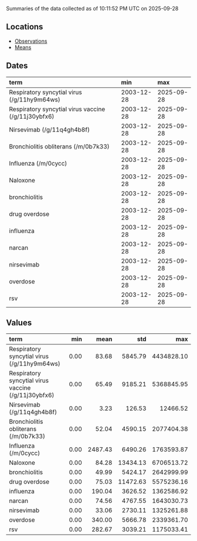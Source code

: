 Summaries of the data collected as of 10:11:52 PM UTC on 2025-09-28

## Locations

* [Observations](https://github.com/DISSC-yale/gtrends_collection/blob/main/summaries/observations.csv)
* [Means](https://github.com/DISSC-yale/gtrends_collection/blob/main/summaries/means.csv)

## Dates

| term                                                | min        | max        |
|:----------------------------------------------------|:-----------|:-----------|
| Respiratory syncytial virus (/g/11hy9m64ws)         | 2003-12-28 | 2025-09-28 |
| Respiratory syncytial virus vaccine (/g/11j30ybfx6) | 2003-12-28 | 2025-09-28 |
| Nirsevimab (/g/11q4gh4b8f)                          | 2003-12-28 | 2025-09-28 |
| Bronchiolitis obliterans (/m/0b7k33)                | 2003-12-28 | 2025-09-28 |
| Influenza (/m/0cycc)                                | 2003-12-28 | 2025-09-28 |
| Naloxone                                            | 2003-12-28 | 2025-09-28 |
| bronchiolitis                                       | 2003-12-28 | 2025-09-28 |
| drug overdose                                       | 2003-12-28 | 2025-09-28 |
| influenza                                           | 2003-12-28 | 2025-09-28 |
| narcan                                              | 2003-12-28 | 2025-09-28 |
| nirsevimab                                          | 2003-12-28 | 2025-09-28 |
| overdose                                            | 2003-12-28 | 2025-09-28 |
| rsv                                                 | 2003-12-28 | 2025-09-28 |

## Values

| term                                                |   min |    mean |      std |        max |
|:----------------------------------------------------|------:|--------:|---------:|-----------:|
| Respiratory syncytial virus (/g/11hy9m64ws)         |  0.00 |   83.68 |  5845.79 | 4434828.10 |
| Respiratory syncytial virus vaccine (/g/11j30ybfx6) |  0.00 |   65.49 |  9185.21 | 5368845.95 |
| Nirsevimab (/g/11q4gh4b8f)                          |  0.00 |    3.23 |   126.53 |   12466.52 |
| Bronchiolitis obliterans (/m/0b7k33)                |  0.00 |   52.04 |  4590.15 | 2077404.38 |
| Influenza (/m/0cycc)                                |  0.00 | 2487.43 |  6490.26 | 1763593.87 |
| Naloxone                                            |  0.00 |   84.28 | 13434.13 | 6706513.72 |
| bronchiolitis                                       |  0.00 |   49.99 |  5424.17 | 2642999.99 |
| drug overdose                                       |  0.00 |   75.03 | 11472.63 | 5575236.16 |
| influenza                                           |  0.00 |  190.04 |  3626.52 | 1362586.92 |
| narcan                                              |  0.00 |   74.56 |  4767.55 | 1643030.73 |
| nirsevimab                                          |  0.00 |   33.06 |  2730.11 | 1325261.88 |
| overdose                                            |  0.00 |  340.00 |  5666.78 | 2339361.70 |
| rsv                                                 |  0.00 |  282.67 |  3039.21 | 1175033.41 |
